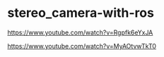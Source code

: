 # stereo_camera-with-ros

https://www.youtube.com/watch?v=Rgpfk6eYxJA

https://www.youtube.com/watch?v=MyAOtvwTkT0
